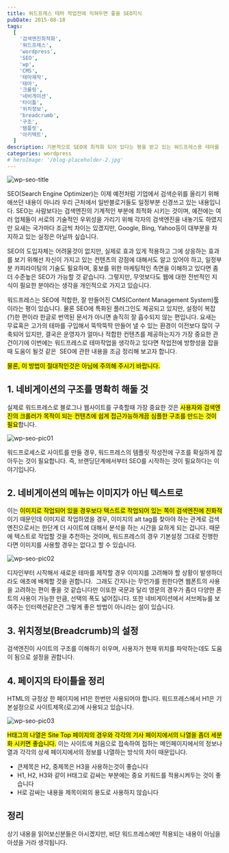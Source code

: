 ```yaml
---
title: 워드프레스 테마 작업전에 익혀두면 좋을 SEO지식
pubDate: 2015-08-18
tags:
  [
    '검색엔진최적화',
    '워드프레스',
    'wordpress',
    'SEO',
    'wp',
    'CMS',
    '테마제작',
    '테마',
    '크롤링',
    '네비게이션',
    '타이틀',
    '위치정보',
    'breadcrumb',
    '구조',
    '템플릿',
    '아키텍트',
  ]
description: 기본적으로 SEO에 최적화 되어 있다는 평을 받고 있는 워드프레스용 테마를 제작할 경우에 기본적으로 고려하면서 제작을 해두면 사이트의 트래픽향상에 도움이 될것이라 생각되는 몇가지를 소개해 드립니다.
categories: wordpress
# heroImage: '/blog-placeholder-2.jpg'
---
```


![wp-seo-title](https://farm1.staticflickr.com/634/20600187006_5acfd84515_o.jpg)

SEO(Search Engine Optimizer)는 이제 예전처럼 기업에서 검색순위를 올리기 위해 애쓰던 내용이 아니라 우리 근처에서 일반블로거들도 일정부분 신경쓰고 있는 내용입니다. SEO는 사람보다는 검색엔진의 기계적인 부분에 최적화 시키는 것이며, 예전에는 여러 업체들이 서로의 기술적인 우위성을 가리기 위해 각자의 검색엔진을 내놓기도 하였지만 요새는 국가마다 조금씩 차이는 있겠지만, Google, Bing, Yahoo등이 대부분을 차지하고 있는 실정은 아닐까 싶습니다.

SEO의 도입자체는 어려울것이 없지만, 실제로 효과 있게 적용하고 그에 상응하는 효과를 보기 위해선 자신이 가지고 있는 컨텐츠의 강점에 대해서도 알고 있어야 하고, 일정부분 카피라이팅의 기술도 필요하며, 홍보를 위한 마케팅적인 측면을 이해하고 있다면 좀더 수준높은 SEO가 가능할 것 같습니다. 그렇지만, 무엇보다도 웹에 대한 전반적인 지식이 필요한 분야라는 생각을 개인적으로 가지고 있습니다.

워드프레스는 SEO에 적합한, 잘 만들어진 CMS(Content Management System)툴이라는 평이 있습니다. 물론 SEO에 특화된 플러그인도 제공되고 있지만, 설정이 복잡(?)한 편이라 한글로 번역된 문서가 아니면 솔직히 잘 흡수되지 않는 편입니다. 요새는 무료혹은 고가의 테마를 구입해서 뚝딱뚝딱 만들어 낼 수 있는 환경이 이전보다 많이 구축되어 있지만, 결국은 운영자가 얼마나 적합한 컨텐츠를 제공하는지가 가장 중요한 관건이기에 이번에는 워드프레스로 테마작업을 생각하고 있다면 작업전에 방향성을 잡을때 도움이 될것 같은  SEO에 관한 내용을 조금 정리해 보고자 합니다.

<mark>물론, 이 방법이 절대적인것은 아님에 주의해 주시기 바랍니다.</mark>

## 1. 네비게이션의 구조를 명확히 해둘 것

실제로 워드프레스로 블로그나 웹사이트를 구축할때 가장 중요한 것은 <mark>사용자와 검색엔진의 크롤러가 목적이 되는 컨텐츠에 쉽게 접근가능하게끔 심플한 구조를 만드는 것이 필요</mark>합니다.

![wp-seo-pic01](https://farm6.staticflickr.com/5827/20600186106_e64e6cf78a_c.jpg)

워드프로세스로 사이트를 만들 경우, 워드프레스의 템플릿 작성전에 구조를 확실하게 잡아두는 것이 필요합니다. 즉, 브랜딩단계에서부터 SEO를 시작하는 것이 필요하다는 이야기입니다.

## 2. 네비게이션의 메뉴는 이미지가 아닌 텍스트로

이는 <mark>이미지로 작업되어 있을 경우보다 텍스트로 작업되어 있는 쪽이 검색엔진에 친화적</mark>이기 때문인데 이미지로 작업하였을 경우, 이미지의 alt tag를 찾아야 하는 관계로 검색엔진으로서는 한단계 더 사이트에 대해서 분석을 하는 시간을 요하게 되는 겁니다. 때문에 텍스트로 작업할 것을 추천하는 것이며, 워드프레스의 경우 기본설정 그대로 진행한다면 이미지를 사용할 경우는 없다고 할 수 있습니다.

![wp-seo-pic02](https://farm1.staticflickr.com/766/20015919143_8fd8f47b4b_o.png)

디자인부터 시작해서 새로운 테마를 제작할 경우 이미지를 고려해야 할 상황이 발생하더라도 애초에 배제할 것을 권합니다.  그래도 간지나는 무언가를 원한다면 웹폰트의 사용을 고려하는 편이 좋을 것 같습니다만 이또한 국문과 달리 영문의 경우가 좀더 다양한 폰트의 사용이 가능한 만큼, 선택의 폭도 넓어집니다. 또한 네비게이션에서 서브메뉴를 보여주는 인터렉션같은건 그렇게 좋은 방법이 아니라는 설이 있습니다.

## 3. 위치정보(Breadcrumb)의 설정

검색엔진이 사이트의 구조를 이해하기 쉬우며, 사용자가 현재 위치를 파악하는데도 도움이 됨으로 설정을 권합니다.

## 4. 페이지의 타이틀을 정리

HTML의 규정상 한 페이지에 H1은 한번만 사용되어야 합니다. 워드프레스에서 H1은 기본설정으로 사이트제목(로고)에 사용되고 있습니다.

![wp-seo-pic03](https://farm1.staticflickr.com/567/20438426428_7e3255e83a_c.jpg)

<mark>H태그의 나열은 Site Top 페이지의 경우와 각각의 기사 페이지에서의 나열을 좀더 세분화 시키면 좋습니다.</mark> 이는 사이트에 처음으로 접속하여 접하는 메인페이지에서의 정보나열과 각각의 상세 페이지에서의 정보를 나열하는 방식의 차이 때문입니다.

- 큰제목은 H2, 중제목은 H3을 사용하는것이 좋습니다
- H1, H2, H3와 같이 H태그로 감싸는 부분에는 중요 키워드를 적용시켜두는 것이 좋습니다
- H로 감싸는 내용을 제목이외의 용도로 사용하지 않습니다

## 정리

상기 내용을 읽어보신분들은 아시겠지만, 비단 워드프레스에만 적용되는 내용이 아님을 아셨을 거라 생각됩니다.
